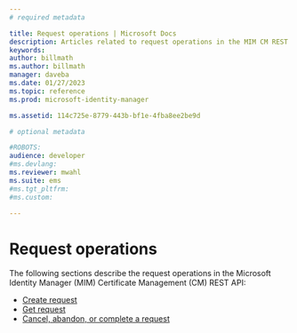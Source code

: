 ```yaml
---
# required metadata

title: Request operations | Microsoft Docs
description: Articles related to request operations in the MIM CM REST API.
keywords:
author: billmath
ms.author: billmath
manager: daveba
ms.date: 01/27/2023
ms.topic: reference
ms.prod: microsoft-identity-manager

ms.assetid: 114c725e-8779-443b-bf1e-4fba8ee2be9d

# optional metadata

#ROBOTS:
audience: developer
#ms.devlang:
ms.reviewer: mwahl
ms.suite: ems
#ms.tgt_pltfrm:
#ms.custom:

---
```


# Request operations
The following sections describe the request operations in the Microsoft Identity Manager (MIM) Certificate Management (CM) REST API:

- [Create request](create-request.md)
- [Get request](get-request.md)
- [Cancel, abandon, or complete a request](cancel-abandon-complete-request.md)
